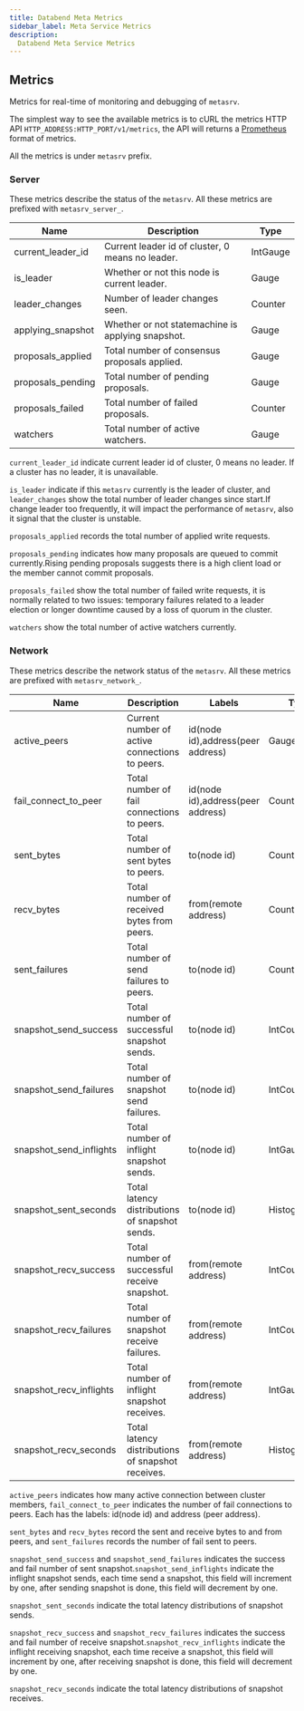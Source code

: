 ```yaml
---
title: Databend Meta Metrics
sidebar_label: Meta Service Metrics
description: 
  Databend Meta Service Metrics
---
```


## Metrics

Metrics for real-time of monitoring and debugging of `metasrv`.

The simplest way to see the available metrics is to cURL the metrics HTTP API `HTTP_ADDRESS:HTTP_PORT/v1/metrics`, the API will returns a [Prometheus](http://prometheus.io/docs/instrumenting/exposition_formats/) format of metrics.

All the metrics is under `metasrv` prefix.

### Server

These metrics describe the status of the `metasrv`. All these metrics are prefixed with `metasrv_server_`.

| Name              | Description                                       | Type    |
| ----------------- | ------------------------------------------------- | ------- |
| current_leader_id | Current leader id of cluster, 0 means no leader.  | IntGauge   |
| is_leader         | Whether or not this node is current leader.       | Gauge   |
| leader_changes    | Number of leader changes seen.                    | Counter |
| applying_snapshot | Whether or not statemachine is applying snapshot. | Gauge   |
| proposals_applied | Total number of consensus proposals applied.      | Gauge   |
| proposals_pending | Total number of pending proposals.                | Gauge   |
| proposals_failed  | Total number of failed proposals.                 | Counter |
| watchers          | Total number of active watchers.                  | Gauge   |

`current_leader_id` indicate current leader id of cluster, 0 means no leader. If a cluster has no leader, it is unavailable.

`is_leader` indicate if this `metasrv` currently is the leader of cluster, and `leader_changes` show the total number of leader changes since start.If change leader too frequently, it will impact the performance of `metasrv`, also it signal that the cluster is unstable.

`proposals_applied` records the total number of applied write requests.

`proposals_pending` indicates how many proposals are queued to commit currently.Rising pending proposals suggests there is a high client load or the member cannot commit proposals.

`proposals_failed` show the total number of failed write requests, it is normally related to two issues: temporary failures related to a leader election or longer downtime caused by a loss of quorum in the cluster.

`watchers` show the total number of active watchers currently.

### Network

These metrics describe the network status of the `metasrv`. All these metrics are prefixed with `metasrv_network_`.

| Name                    | Description                                       | Labels                            | Type          |
| ----------------------- | ------------------------------------------------- | --------------------------------- | ------------- |
| active_peers            | Current number of active connections to peers.    | id(node id),address(peer address) | GaugeVec      |
| fail_connect_to_peer    | Total number of fail connections to peers.        | id(node id),address(peer address) | CounterVec    |
| sent_bytes              | Total number of sent bytes to peers.              | to(node id)                       | CounterVec    |
| recv_bytes              | Total number of received bytes from peers.        | from(remote address)              | CounterVec    |
| sent_failures           | Total number of send failures to peers.           | to(node id)                       | CounterVec    |
| snapshot_send_success   | Total number of successful snapshot sends.        | to(node id)                       | IntCounterVec |
| snapshot_send_failures  | Total number of snapshot send failures.           | to(node id)                       | IntCounterVec |
| snapshot_send_inflights | Total number of inflight snapshot sends.          | to(node id)                       | IntGaugeVec   |
| snapshot_sent_seconds   | Total latency distributions of snapshot sends.    | to(node id)                       | HistogramVec  |
| snapshot_recv_success   | Total number of successful receive snapshot.      | from(remote address)              | IntCounterVec |
| snapshot_recv_failures  | Total number of snapshot receive failures.        | from(remote address)              | IntCounterVec |
| snapshot_recv_inflights | Total number of inflight snapshot receives.       | from(remote address)              | IntGaugeVec   |
| snapshot_recv_seconds   | Total latency distributions of snapshot receives. | from(remote address)              | HistogramVec  |

`active_peers` indicates how many active connection between cluster members, `fail_connect_to_peer` indicates the number of fail connections to peers. Each has the labels: id(node id) and address (peer address).

`sent_bytes` and `recv_bytes` record the sent and receive bytes to and from peers, and `sent_failures` records the number of fail sent to peers.

`snapshot_send_success` and `snapshot_send_failures` indicates the success and fail number of sent snapshot.`snapshot_send_inflights` indicate the inflight snapshot sends, each time send a snapshot, this field will increment by one, after sending snapshot is done, this field will decrement by one.

`snapshot_sent_seconds` indicate the total latency distributions of snapshot sends.

`snapshot_recv_success` and `snapshot_recv_failures` indicates the success and fail number of receive snapshot.`snapshot_recv_inflights` indicate the inflight receiving snapshot, each time receive a snapshot, this field will increment by one, after receiving snapshot is done, this field will decrement by one.

`snapshot_recv_seconds` indicate the total latency distributions of snapshot receives.

